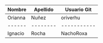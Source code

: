 | Nombre  | Apellido | Usuario Git |
| ------- | -------- | ----------- |
| Orianna | Nuñez    | oriverhu    |
| ------  | -------- | ----------- |
| Ignacio | Rocha    | NachoRoxa   |
